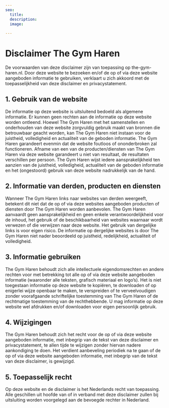```yaml
---
seo:
  title: 
  description: 
  image:
  
---
```


# Disclaimer The Gym Haren
De voorwaarden van deze disclaimer zijn van toepassing op the-gym-haren.nl. Door deze website te bezoeken en/of de op of via deze website aangeboden informatie te gebruiken, verklaart u zich akkoord met de toepasselijkheid van deze disclaimer en privacystatement.

## 1. Gebruik van de website
De informatie op deze website is uitsluitend bedoeld als algemene informatie. Er kunnen geen rechten aan de informatie op deze website worden ontleend. Hoewel The Gym Haren met het samenstellen en onderhouden van deze website zorgvuldig gebruik maakt van bronnen die betrouwbaar geacht worden, kan The Gym Haren niet instaan voor de juistheid, volledigheid en actualiteit van de geboden informatie. The Gym Haren garandeert evenmin dat de website foutloos of ononderbroken zal functioneren. Afname van een van de producten/diensten van The Gym Haren via deze website garandeert u niet van resultaat, de resultaten verschillen per persoon. The Gym Haren wijst iedere aansprakelijkheid ten aanzien van de juistheid, volledigheid, actualiteit van de geboden informatie en het (ongestoord) gebruik van deze website nadrukkelijk van de hand.

## 2. Informatie van derden, producten en diensten
Wanneer The Gym Haren links naar websites van derden weergeeft, betekent dit niet dat de op of via deze websites aangeboden producten of diensten door The Gym Haren worden aanbevolen. The Gym Haren aanvaardt geen aansprakelijkheid en geen enkele verantwoordelijkheid voor de inhoud, het gebruik of de beschikbaarheid van websites waarnaar wordt verwezen of die verwijzen naar deze website. Het gebruik van dergelijke links is voor eigen risico. De informatie op dergelijke websites is door The Gym Haren niet nader beoordeeld op juistheid, redelijkheid, actualiteit of volledigheid.

## 3. Informatie gebruiken
The Gym Haren behoudt zich alle intellectuele eigendomsrechten en andere rechten voor met betrekking tot alle op of via deze website aangeboden informatie (waaronder alle teksten, grafisch materiaal en logo’s). Het is niet toegestaan informatie op deze website te kopiëren, te downloaden of op enigerlei wijze openbaar te maken, te verspreiden of te verveelvoudigen zonder voorafgaande schriftelijke toestemming van The Gym Haren of de rechtmatige toestemming van de rechthebbende. U mag informatie op deze website wel afdrukken en/of downloaden voor eigen persoonlijk gebruik.

## 4. Wijzigingen
The Gym Haren behoudt zich het recht voor de op of via deze website aangeboden informatie, met inbegrip van de tekst van deze disclaimer en privacystatement, te allen tijde te wijzigen zonder hiervan nadere aankondiging te doen. Het verdient aanbeveling periodiek na te gaan of de op of via deze website aangeboden informatie, met inbegrip van de tekst van deze disclaimer, is gewijzigd.

## 5. Toepasselijk recht
Op deze website en de disclaimer is het Nederlands recht van toepassing. Alle geschillen uit hoofde van of in verband met deze disclaimer zullen bij uitsluiting worden voorgelegd aan de bevoegde rechter in Nederland.